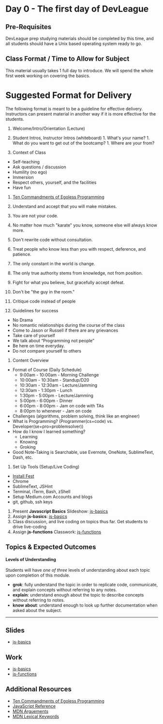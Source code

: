 # Day 0 - The first day of DevLeague

## Pre-Requisites
DevLeague prep studying materials should be completed by this time, and all students should have a Unix based operating system ready to go.

## Class Format / Time to Allow for Subject
This material usually takes 1 full day to introduce. We will spend the whole first week working on covering the basics.

# Suggested Format for Delivery
The following format is meant to be a guideline for effective delivery. Instructors can present material in another way if it is more effective for the students.

1. Welcome/Intro/Orientation (Lecture)
  1. Student Intros, Instructor Intros (whiteboard)
    1. What's your name?
    1. What do you want to get out of the bootcamp?
    1. Where are your from?

1. Context of Class
  - Self-teaching
  - Ask questions / discussion
  - Humility (no ego)
  - Immersion
  - Respect others, yourself, and the facilities
  - Have fun

1. [Ten Commandments of Egoless Programming](https://blog.codinghorror.com/the-ten-commandments-of-egoless-programming/)
  1. Understand and accept that you will make mistakes.
  1. You are not your code.
  1. No matter how much "karate" you know, someone else will always know more.
  1. Don't rewrite code without consultation.
  1. Treat people who know less than you with respect, deference, and patience.
  1. The only constant in the world is change.
  1. The only true authority stems from knowledge, not from position.
  1. Fight for what you believe, but gracefully accept defeat.
  1. Don't be "the guy in the room."
  1. Critique code instead of people

1. Guidelines for success
  - No Drama
  - No romantic relationships during the course of the class
  - Come to Jason or Russell if there are any grievances
  - Take care of yourself
  - We talk about “Programming not people”
  - Be here on time everyday.
  - Do not compare yourself to others

1. Content Overview
  - Format of Course (Daily Schedule)
    * 9:00am - 10:00am - Morning Challenge
    * 10:00am - 10:30am - Standup/D20
    * 10:30am - 12:30am - Lecture/Jamming
    * 12:30am - 1:30pm - Lunch
    * 1:30pm - 5:00pm - Lecture/Jamming
    * 5:00pm - 6:00pm - Dinner
    * 6:00pm - 8:00pm - Jam on code with TAs
    * 8:00pm to whenever - Jam on code
  - Challenges (algorithms, problem solving, think like an engineer)
  - What is Programming? (Programmer(cs+code) vs. Developer(se+pro=problemsolver))
  - How do I know I learned something?
    - Learning
    - Knowing
    - Groking
  - Good Note-Taking is Searchable, use Evernote, OneNote, SublimeText, Dash, etc.

1. Set Up Tools (Setup/Live Coding)
  - [Install Fest](https://github.com/devleague/DevLeague-Modules/blob/master/_day0/installFest.md)
  - Chrome
  - SublimeText, JSHint
  - Terminal, iTerm, Bash, zShell
  - Setup Medium.com Accounts and blogs
  - git, github, ssh keys
1. Present **Javascript Basics** Slideshow: [js-basics](https://slides.com/theremix/js-basics)
1. Assign **js-basics**: [js-basics](https://github.com/devleague/js-basics)
1. Class discussion, and live coding on topics thus far. Get students to drive live-coding
1. Assign **js-functions** Classwork: [js-functions](https://github.com/devleague/js-functions)

## Topics & Expected Outcomes

#### Levels of Understanding
Students will have *one of three* levels of understanding about each topic upon completion of this module.
- **grok**: fully understand the topic in order to replicate code, communicate, and explain concepts without referring to any notes.
- **explain**: understand enough about the topic to describe concepts without referring to notes.
- **know about**: understand enough to look up further documentation when asked about the subject.

---

## Slides
- [js-basics](https://slides.com/theremix/js-basics)

## Work
- [js-basics](https://github.com/devleague/js-basics)
- [js-functions](https://github.com/devleague/js-functions
)

## Additional Resources
* [Ten Commandments of Egoless Programming](https://blog.codinghorror.com/the-ten-commandments-of-egoless-programming/)
* [JavaScript Reference](https://github.com/devleague/DevLeague-Modules/blob/master/_day0/javaScriptReference.md)
* [MDN Arguements](https://developer.mozilla.org/en-US/docs/Web/JavaScript/Reference/Global_Objects/Function/arguments)
* [MDN Lexical Keywords](https://developer.mozilla.org/en-US/docs/Web/JavaScript/Reference/Lexical_grammar#Keywords)
